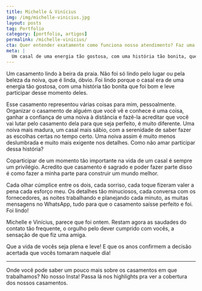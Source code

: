 ```yaml
---
title: Michelle & Vinícius
img: /img/michelle-vinicius.jpg
layout: posts
tag: Portfolio
category: [portfolio, artigos]
permalink: /michelle-vinicius/
cta: Quer entender exatamente como funciona nosso atendimento? Faz uma pergunta pra gente!
meta: |
  Um casal de uma energia tão gostosa, com uma história tão bonita, que foi bom e leve participar desse momento deles...
---
```


Um casamento lindo à beira da praia. Não foi só lindo pelo lugar ou pela beleza da noiva, que é linda, óbvio. Foi lindo porque o casal era de uma energia tão gostosa, com uma história tão bonita que foi bom e leve participar desse momento deles.

Esse casamento representou várias coisas para mim, pessoalmente. Organizar o casamento de alguém que você vê e conhece é uma coisa, ganhar a confiança de uma noiva à distância e fazê-la acreditar que você vai lutar pelo casamento dela para que seja perfeito, é muito diferente. Uma noiva mais madura, um casal mais sábio, com a serenidade de saber fazer as escolhas certas no tempo certo. Uma noiva assim é muito menos deslumbrada e muito mais exigente nos detalhes. Como não amar participar dessa história?

Coparticipar de um momento tão importante na vida de um casal é sempre um privilégio. Acredito que casamento é sagrado e poder fazer parte disso é como fazer a minha parte para construir um mundo melhor. 

Cada olhar cúmplice entre os dois, cada sorriso, cada toque fizeram valer a pena cada esforço meu. Os detalhes tão minuciosos, cada conversa com os fornecedores, as noites trabalhando e planejando cada minuto, as muitas mensagens no WhatsApp, tudo para que o casamento saísse perfeito e foi. Foi lindo!

Michelle e Vinícius, parece que foi ontem. Restam agora as saudades do contato tão frequente, o orgulho pelo dever cumprido com vocês, a sensação de que fiz uma amiga. 

Que a vida de vocês seja plena e leve! E que os anos confirmem a decisão acertada que vocês tomaram naquele dia!

***

Onde você pode saber um pouco mais sobre os casamentos em que trabalhamos? No nosso Insta! Passa lá nos highlights pra ver a cobertura dos nossos casamentos.
